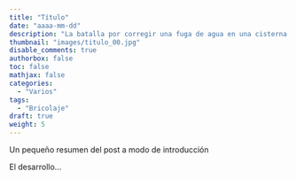 ```yaml
---
title: "Título"
date: "aaaa-mm-dd"
description: "La batalla por corregir una fuga de agua en una cisterna Roca de doble pulsador."
thumbnail: "images/titulo_00.jpg"
disable_comments: true
authorbox: false
toc: false
mathjax: false
categories:
  - "Varios"
tags:
  - "Bricolaje"
draft: true
weight: 5
---
```

Un pequeño resumen del post a modo de introducción
<!--more-->
El desarrollo...
